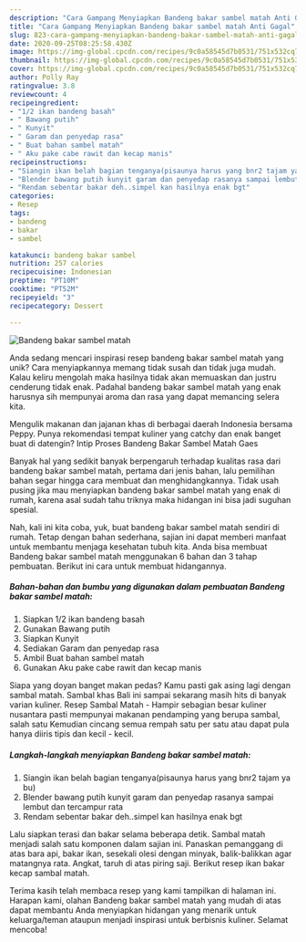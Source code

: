 ```yaml
---
description: "Cara Gampang Menyiapkan Bandeng bakar sambel matah Anti Gagal"
title: "Cara Gampang Menyiapkan Bandeng bakar sambel matah Anti Gagal"
slug: 823-cara-gampang-menyiapkan-bandeng-bakar-sambel-matah-anti-gagal
date: 2020-09-25T08:25:58.430Z
image: https://img-global.cpcdn.com/recipes/9c0a58545d7b0531/751x532cq70/bandeng-bakar-sambel-matah-foto-resep-utama.jpg
thumbnail: https://img-global.cpcdn.com/recipes/9c0a58545d7b0531/751x532cq70/bandeng-bakar-sambel-matah-foto-resep-utama.jpg
cover: https://img-global.cpcdn.com/recipes/9c0a58545d7b0531/751x532cq70/bandeng-bakar-sambel-matah-foto-resep-utama.jpg
author: Polly Ray
ratingvalue: 3.8
reviewcount: 4
recipeingredient:
- "1/2 ikan bandeng basah"
- " Bawang putih"
- " Kunyit"
- " Garam dan penyedap rasa"
- " Buat bahan sambel matah"
- " Aku pake cabe rawit dan kecap manis"
recipeinstructions:
- "Siangin ikan belah bagian tenganya(pisaunya harus yang bnr2 tajam ya bu)"
- "Blender bawang putih kunyit garam dan penyedap rasanya sampai lembut dan tercampur rata"
- "Rendam sebentar bakar deh..simpel kan hasilnya enak bgt"
categories:
- Resep
tags:
- bandeng
- bakar
- sambel

katakunci: bandeng bakar sambel 
nutrition: 257 calories
recipecuisine: Indonesian
preptime: "PT10M"
cooktime: "PT52M"
recipeyield: "3"
recipecategory: Dessert

---
```



![Bandeng bakar sambel matah](https://img-global.cpcdn.com/recipes/9c0a58545d7b0531/751x532cq70/bandeng-bakar-sambel-matah-foto-resep-utama.jpg)

Anda sedang mencari inspirasi resep bandeng bakar sambel matah yang unik? Cara menyiapkannya memang tidak susah dan tidak juga mudah. Kalau keliru mengolah maka hasilnya tidak akan memuaskan dan justru cenderung tidak enak. Padahal bandeng bakar sambel matah yang enak harusnya sih mempunyai aroma dan rasa yang dapat memancing selera kita.

Mengulik makanan dan jajanan khas di berbagai daerah Indonesia bersama Peppy. Punya rekomendasi tempat kuliner yang catchy dan enak banget buat di datengin? Intip Proses Bandeng Bakar Sambel Matah Gaes

Banyak hal yang sedikit banyak berpengaruh terhadap kualitas rasa dari bandeng bakar sambel matah, pertama dari jenis bahan, lalu pemilihan bahan segar hingga cara membuat dan menghidangkannya. Tidak usah pusing jika mau menyiapkan bandeng bakar sambel matah yang enak di rumah, karena asal sudah tahu triknya maka hidangan ini bisa jadi suguhan spesial.


Nah, kali ini kita coba, yuk, buat bandeng bakar sambel matah sendiri di rumah. Tetap dengan bahan sederhana, sajian ini dapat memberi manfaat untuk membantu menjaga kesehatan tubuh kita. Anda bisa membuat Bandeng bakar sambel matah menggunakan 6 bahan dan 3 tahap pembuatan. Berikut ini cara untuk membuat hidangannya.

<!--inarticleads1-->

##### Bahan-bahan dan bumbu yang digunakan dalam pembuatan Bandeng bakar sambel matah:

1. Siapkan 1/2 ikan bandeng basah
1. Gunakan  Bawang putih
1. Siapkan  Kunyit
1. Sediakan  Garam dan penyedap rasa
1. Ambil  Buat bahan sambel matah
1. Gunakan  Aku pake cabe rawit dan kecap manis


Siapa yang doyan banget makan pedas? Kamu pasti gak asing lagi dengan sambal matah. Sambal khas Bali ini sampai sekarang masih hits di banyak varian kuliner. Resep Sambal Matah - Hampir sebagian besar kuliner nusantara pasti mempunyai makanan pendamping yang berupa sambal, salah satu Kemudian cincang semua rempah satu per satu atau dapat pula hanya diiris tipis dan kecil - kecil. 

<!--inarticleads2-->

##### Langkah-langkah menyiapkan Bandeng bakar sambel matah:

1. Siangin ikan belah bagian tenganya(pisaunya harus yang bnr2 tajam ya bu)
1. Blender bawang putih kunyit garam dan penyedap rasanya sampai lembut dan tercampur rata
1. Rendam sebentar bakar deh..simpel kan hasilnya enak bgt


Lalu siapkan terasi dan bakar selama beberapa detik. Sambal matah menjadi salah satu komponen dalam sajian ini. Panaskan pemanggang di atas bara api, bakar ikan, sesekali olesi dengan minyak, balik-balikkan agar matangnya rata. Angkat, taruh di atas piring saji. Berikut resep ikan bakar kecap sambal matah. 

Terima kasih telah membaca resep yang kami tampilkan di halaman ini. Harapan kami, olahan Bandeng bakar sambel matah yang mudah di atas dapat membantu Anda menyiapkan hidangan yang menarik untuk keluarga/teman ataupun menjadi inspirasi untuk berbisnis kuliner. Selamat mencoba!
